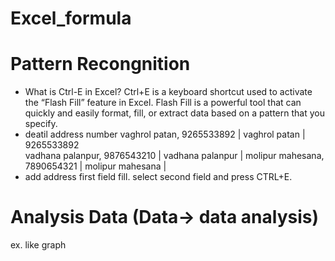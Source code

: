# Excel_formula

# Pattern Recongnition
- What is Ctrl-E in Excel? Ctrl+E is a keyboard shortcut used to activate the “Flash Fill” feature in Excel. Flash Fill is a powerful tool that can quickly and easily format, fill, or extract data based on a pattern that you specify.
-   deatil	                        address	             number	
  vaghrol patan, 9265533892    |	vaghrol patan	      | 9265533892	      
  vadhana palanpur, 9876543210 |  vadhana palanpur		|
  molipur mahesana, 7890654321 |  molipur mahesana		|
- add address first field fill. select second field and press CTRL+E.

# Analysis Data (Data-> data analysis)
ex. like graph
